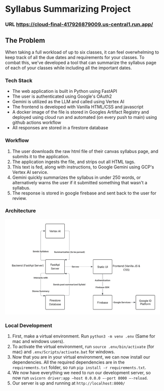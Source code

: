 # Syllabus Summarizing Project

### URL https://cloud-final-417926879009.us-central1.run.app/

## The Problem

When taking a full workload of up to six classes, it can feel overwhelming to keep track of all the due dates and requirements for your classes. To combat this, we've developed a tool that can summarize the syllabus page of each of your classes while including all the important dates.

### Tech Stack

- The web application is built in Python using FastAPI
- The user is authenticated using Google's OAuth2
- Gemini is utilized as the LLM and called using Vertex AI
- The frontend is developed with Vanilla HTML/CSS and javascript
- A docker image of the file is stored in Googles Artifact Registry and deployed using cloud run and automated (on every push to main) using github actions workflow
- All responses are stored in a firestore database

### Workflow

1. The user downloads the raw html file of their canvas syllabus page, and submits it to the application.
2. The application ingests the file, and strips out all HTML tags.
3. This text is fed, along with instructions, to Google Gemini using GCP's Vertex AI service.
4. Gemini quickly summarizes the syllabus in under 250 words, or alternatively warns the user if it submitted something that wasn't a syllabus.
5. The response is stored in google firebase and sent back to the user for review.

### Architecture

![Architecture Diagram](architecture.png)

### Local Development

1. First, make a virtual environment. Run `python3 -m venv .env` (Same for mac and windows users).
2. To activate the virtual environment, run `source .env/bin/activate` (for mac) and `.env/Scripts/activate.bat` for windows.
3. Now that you are in your virtual environment, we can now install our dependencies. All the required dependencies are in the `requirements.txt` folder, so run `pip install -r requirements.txt`.
4. We now have everything we need to run our development server, so now run `uvicorn driver:app —host 0.0.0.0 —-port 8000 —-reload`.
5. Our server is up and running at `http://localhost:8000/`

